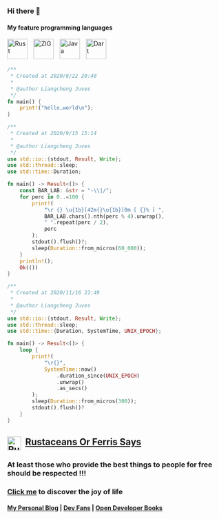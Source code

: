 ### Hi there 👋

<!-- # Happy, free, creative. -->

#### My feature programming languages

<picture><source media="(prefers-color-scheme: dark)" srcset="https://fastweb.lcjuves.com/assets/svg/__Rust.svg"><source media="(prefers-color-scheme: light)" srcset="https://fastweb.lcjuves.com/assets/svg/Rust.svg"><img alt="Rust" src="https://fastweb.lcjuves.com/assets/svg/Rust.svg" width="47" height="47"></picture>&emsp;<img src="https://fastweb.lcjuves.com/assets/svg/ZIG.svg" width="47" height="47" alt="ZIG" />&emsp;<img
    src="https://fastweb.lcjuves.com/assets/svg/Java.svg" width="47" height="47" alt="Java" />&emsp;<img
    src="https://fastweb.lcjuves.com/assets/svg/Dart.svg" width="47" height="47" alt="Dart" />

```rust
/**
 * Created at 2020/8/22 20:40
 *
 * @author Liangcheng Juves
 */
fn main() {
    print!("hello,world\n");
}
```

```rust
/**
 * Created at 2020/9/15 15:14
 *
 * @author Liangcheng Juves
 */
use std::io::{stdout, Result, Write};
use std::thread::sleep;
use std::time::Duration;

fn main() -> Result<()> {
    const BAR_LAB: &str = "-\\|/";
    for perc in 0..=100 {
        print!(
            "\r {} \u{1b}[42m{}\u{1b}[0m [ {}% ] ",
            BAR_LAB.chars().nth(perc % 4).unwrap(),
            " ".repeat(perc / 2),
            perc
        );
        stdout().flush()?;
        sleep(Duration::from_micros(60_000));
    }
    println!();
    Ok(())
}
```

```rust
/**
 * Created at 2020/11/16 22:49
 *
 * @author Liangcheng Juves
 */
use std::io::{stdout, Result, Write};
use std::thread::sleep;
use std::time::{Duration, SystemTime, UNIX_EPOCH};

fn main() -> Result<()> {
    loop {
        print!(
            "\r{}",
            SystemTime::now()
                .duration_since(UNIX_EPOCH)
                .unwrap()
                .as_secs()
        );
        sleep(Duration::from_micros(300));
        stdout().flush()?
    }
}
```

## <img src="https://fastweb.lcjuves.com/assets/svg/rustacean-flat-happy.svg" width="32" height="32" alt="Rustacean Happy" align="top"/>&nbsp; [Rustaceans Or Ferris Says](https://github.com/LcJuves/rustaceans)

### At least those who provide the best things to people for free should be respected !!!

### [Click me](https://github.com/MeyouRepo) to discover the joy of life

#### [My Personal Blog](https://blog.lcjuves.com) | [Dev Fans](https://devfans.lcjuves.com) | [Open Developer Books](https://odb.lcjuves.com)

<!--
**LcJuves/lcjuves** is a ✨ _special_ ✨ repository because its `README.md` (this file) appears on your GitHub profile.

Here are some ideas to get you started:

- 🔭 I’m currently working on ...
- 🌱 I’m currently learning ...
- 👯 I’m looking to collaborate on ...
- 🤔 I’m looking for help with ...
- 💬 Ask me about ...
- 📫 How to reach me: ...
- 😄 Pronouns: ...
- ⚡ Fun fact: ...
-->
